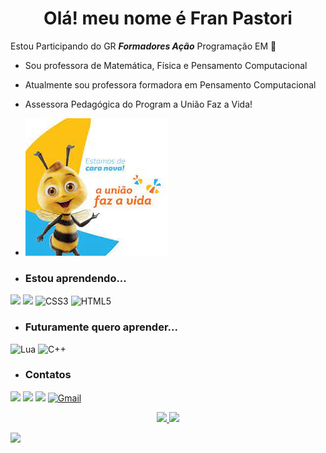  <h1 align="center"> Olá! meu nome é Fran Pastori </h1>

Estou Participando do GR **_Formadores Ação_** Programação EM :tulip:
- Sou professora de  Matemática, Física e Pensamento Computacional  
-  Atualmente sou professora formadora em Pensamento Computacional
-  Assessora Pedagógica do Program a União Faz a Vida!
-  ![](https://github.com/FranPastori/FranPastori/blob/main/download%20(1).jfif)

- ### Estou aprendendo...
[![](https://img.shields.io/badge/JavaScript-323330?style=for-the-badge&logo=javascript&logoColor=F7DF1E)](https://editor.p5js.org/)
[![](https://img.shields.io/badge/Scratch-4D97FF?style=for-the-badge&logo=Scratch&logoColor=white)](https://scratch.mit.edu/)
![CSS3](https://img.shields.io/badge/css3-%231572B6.svg?style=for-the-badge&logo=css3&logoColor=white)
![HTML5](https://img.shields.io/badge/html5-%23E34F26.svg?style=for-the-badge&logo=html5&logoColor=white)

- ### Futuramente quero aprender...
![Lua](https://img.shields.io/badge/lua-%232C2D72.svg?style=for-the-badge&logo=lua&logoColor=white)
![C++](https://img.shields.io/badge/c++-%2300599C.svg?style=for-the-badge&logo=c%2B%2B&logoColor=white)

- ### Contatos

[![](https://img.shields.io/badge/LinkedIn-0077B5?style=for-the-badge&logo=linkedin&logoColor=white)](https://www.linkedin.com/in/franciele-pastori-64486418a/)
[![](https://img.shields.io/badge/YouTube-FF0000?style=for-the-badge&logo=youtube&logoColor=white)](https://www.youtube.com/user/fpastori009)
[![](https://img.shields.io/badge/Instagram-E4405F?style=for-the-badge&logo=instagram&logoColor=white)](https://www.instagram.com/franpastori)
[![Gmail](https://img.shields.io/badge/Gmail-D14836?style=for-the-badge&logo=gmail&logoColor=white)]( franciele.pastori@escola.pr.gov.br)

<div align="center">
  <a href="https://github.com/FranPastori">
  <img height="160em" src="https://github-readme-stats.vercel.app/api?username=FranPastori&show_icons=true&theme=dracula&include_all_commits=true&count_private=true"/>
  <img height="160em" src="https://github-readme-stats.vercel.app/api/top-langs/?username=FranPastori&layout=compact&langs_count=7&theme=dracula"/>
</div>


![](https://komarev.com/ghpvc/?username=FranPastori&style=flat-square)

 
